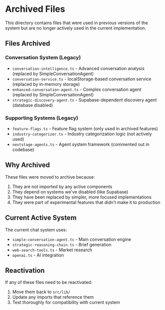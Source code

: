 # Archived Files

This directory contains files that were used in previous versions of the system but are no longer actively used in the current implementation.

## Files Archived

### Conversation System (Legacy)
- `conversation-intelligence.ts` - Advanced conversation analysis (replaced by SimpleConversationAgent)
- `conversation-service.ts` - localStorage-based conversation service (replaced by in-memory storage)
- `enhanced-conversation-agent.ts` - Complex conversation agent (replaced by SimpleConversationAgent)
- `strategic-discovery-agent.ts` - Supabase-dependent discovery agent (database disabled)

### Supporting Systems (Legacy)
- `feature-flags.ts` - Feature flag system (only used in archived features)
- `industry-categorizer.ts` - Industry categorization logic (not actively used)
- `nextstage-agents.ts` - Agent system framework (commented out in codebase)

## Why Archived

These files were moved to archive because:
1. They are not imported by any active components
2. They depend on systems we've disabled (like Supabase)
3. They have been replaced by simpler, more focused implementations
4. They were part of experimental features that didn't make it to production

## Current Active System

The current chat system uses:
- `simple-conversation-agent.ts` - Main conversation engine
- `strategic-reasoning-chain.ts` - Brief generation
- `web-search-tools.ts` - Market research
- `openai.ts` - AI integration

## Reactivation

If any of these files need to be reactivated:
1. Move them back to `src/lib/`
2. Update any imports that reference them
3. Test thoroughly for compatibility with current system 